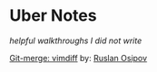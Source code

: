 # Uber Notes  
_helpful walkthroughs I did not write_  

[Git-merge: vimdiff](git_vimdiff.md) by: [Ruslan Osipov]("https://www.rosipov.com/blog/use-vimdiff-as-git-mergetool/")  
